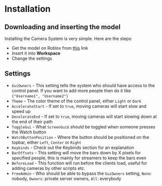 # Installation

## Downloading and inserting the model

Installing the Camera System is very simple. Here are the steps:

-   Get the model on Roblox from [this](https://www.roblox.com/library/7734733797/Cameras-v5) link
-   Insert it into **Workspace**
-   Change the settings

## Settings

-   `GuiOwners` - This setting tells the system who should have access to the control panel. If you want to add more people then do it like `{"Username1", "Username2"}`
-   `Theme` - The color theme of the control panel, either `Light` or `Dark`
-   `AccelerateStart` - If set to `true`, moving cameras will start slow and speed up
-   `DecelerateEnd` - If set to `true`, moving cameras will start slowing down at the end of their path
-   `ToggleGui` - What `ScreenGui`s should be toggled when someone presses the Watch button
-   `WatchButtonPosition` - Where the button should be positioned on the topbar, either `Left`, `Center` or `Right`
-   `Keybinds` - Check out the Keybinds section for an explanation
-   `BarOffsets` - This setting will move the bars down by X pixels for specified people, this is mainly for streamers to keep the bars even
-   `BeforeLoad` - This function will run before the clients load, useful for adding cameras by other scripts etc.
-   `FreeAdmin` - Who should be able to bypass the `GuiOwners` setting, `None`: nobody, `Owners`: private server owners, `All`: everybody